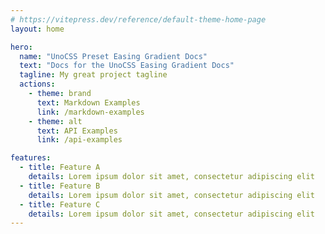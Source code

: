 ```yaml
---
# https://vitepress.dev/reference/default-theme-home-page
layout: home

hero:
  name: "UnoCSS Preset Easing Gradient Docs"
  text: "Docs for the UnoCSS Easing Gradient Docs"
  tagline: My great project tagline
  actions:
    - theme: brand
      text: Markdown Examples
      link: /markdown-examples
    - theme: alt
      text: API Examples
      link: /api-examples

features:
  - title: Feature A
    details: Lorem ipsum dolor sit amet, consectetur adipiscing elit
  - title: Feature B
    details: Lorem ipsum dolor sit amet, consectetur adipiscing elit
  - title: Feature C
    details: Lorem ipsum dolor sit amet, consectetur adipiscing elit
---
```

